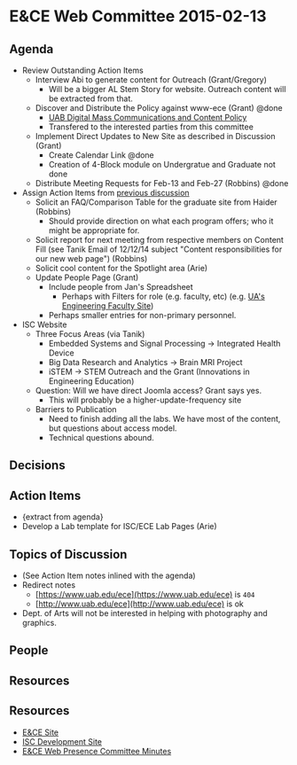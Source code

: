 # E&CE Web Committee 2015-02-13

## Agenda

* Review Outstanding Action Items
    - Interview Abi to generate content for Outreach (Grant/Gregory)
        + Will be a bigger AL Stem Story for website. Outreach content will be extracted from that.
    - Discover and Distribute the Policy against www-ece (Grant) @done
        + [UAB Digital Mass Communications and Content Policy][5]
        + Transfered to the interested parties from this committee
    - Implement Direct Updates to New Site as described in Discussion (Grant)
        + Create Calendar Link @done
        + Creation of 4-Block module on Undergratue and Graduate not done
    - Distribute Meeting Requests for Feb-13 and Feb-27 (Robbins) @done
* Assign Action Items from [previous discussion][4]
    - Solicit an FAQ/Comparison Table for the graduate site from Haider (Robbins)
        + Should provide direction on what each program offers; who it might be appropriate for.
    - Solicit report for next meeting from respective members on Content Fill (see Tanik Email of 12/12/14 subject "Content responsibilities for our new web page") (Robbins)
    - Solicit cool content for the Spotlight area (Arie)
    - Update People Page (Grant)
        + Include people from Jan's Spreadsheet
            * Perhaps with Filters for role (e.g. faculty, etc) (e.g. [UA's Engineering Faculty Site](http://eng.ua.edu/people/))
        + Perhaps smaller entries for non-primary personnel.
* ISC Website
    - Three Focus Areas (via Tanik)
        + Embedded Systems and Signal Processing -> Integrated Health Device
        + Big Data Research and Analytics -> Brain MRI Project
        + iSTEM -> STEM Outreach and the Grant (Innovations in Engineering Education)
    - Question: Will we have direct Joomla access? Grant says yes.
        + This will probably be a higher-update-frequency site
    - Barriers to Publication
        + Need to finish adding all the labs. We have most of the content, but questions about access model.
        + Technical questions abound.

## Decisions


## Action Items

* {extract from agenda}
* Develop a Lab template for ISC/ECE Lab Pages (Arie)

## Topics of Discussion

* (See Action Item notes inlined with the agenda)
* Redirect notes
    - [https://www.uab.edu/ece](https://www.uab.edu/ece) is `404`
    - [http://www.uab.edu/ece](http://www.uab.edu/ece) is ok
* Dept. of Arts will not be interested in helping with photography and graphics.


## People


## Resources

## Resources

* [E&CE Site][1]
* [ISC Development Site][2]
* [E&CE Web Presence Committee Minutes][3]

[1]: https://www.uab.edu/engineering/ece/
[2]: https://wwwpj2.it.uab.edu/isc/
[3]: https://github.com/UAB-EnCE-Web/MeetingMinutes
[4]: https://github.com/UAB-EnCE-Web/MeetingMinutes/blob/master/2015-01-23%209:00am.md
[5]: http://www.uab.edu/policies/content/Pages/UAB-IT-POL-0000404.aspx
